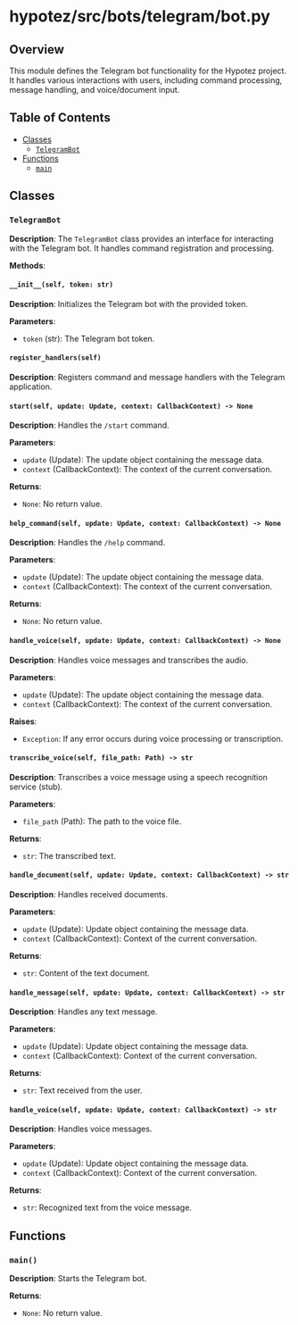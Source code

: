 # hypotez/src/bots/telegram/bot.py

## Overview

This module defines the Telegram bot functionality for the Hypotez project. It handles various interactions with users, including command processing, message handling, and voice/document input.

## Table of Contents

- [Classes](#classes)
    - [`TelegramBot`](#telegramBot)
- [Functions](#functions)
    - [`main`](#main)

## Classes

### `TelegramBot`

**Description**: The `TelegramBot` class provides an interface for interacting with the Telegram bot. It handles command registration and processing.

**Methods**:

#### `__init__(self, token: str)`

**Description**: Initializes the Telegram bot with the provided token.

**Parameters**:

- `token` (str): The Telegram bot token.

#### `register_handlers(self)`

**Description**: Registers command and message handlers with the Telegram application.

#### `start(self, update: Update, context: CallbackContext) -> None`

**Description**: Handles the `/start` command.

**Parameters**:

- `update` (Update): The update object containing the message data.
- `context` (CallbackContext): The context of the current conversation.

**Returns**:
- `None`: No return value.

#### `help_command(self, update: Update, context: CallbackContext) -> None`

**Description**: Handles the `/help` command.

**Parameters**:

- `update` (Update): The update object containing the message data.
- `context` (CallbackContext): The context of the current conversation.

**Returns**:
- `None`: No return value.

#### `handle_voice(self, update: Update, context: CallbackContext) -> None`

**Description**: Handles voice messages and transcribes the audio.

**Parameters**:

- `update` (Update): The update object containing the message data.
- `context` (CallbackContext): The context of the current conversation.


**Raises**:

- `Exception`: If any error occurs during voice processing or transcription.

#### `transcribe_voice(self, file_path: Path) -> str`

**Description**: Transcribes a voice message using a speech recognition service (stub).

**Parameters**:

- `file_path` (Path): The path to the voice file.

**Returns**:

- `str`: The transcribed text.


#### `handle_document(self, update: Update, context: CallbackContext) -> str`

**Description**: Handles received documents.

**Parameters**:

- `update` (Update): Update object containing the message data.
- `context` (CallbackContext): Context of the current conversation.

**Returns**:
- `str`: Content of the text document.

#### `handle_message(self, update: Update, context: CallbackContext) -> str`

**Description**: Handles any text message.

**Parameters**:

- `update` (Update): Update object containing the message data.
- `context` (CallbackContext): Context of the current conversation.

**Returns**:
- `str`: Text received from the user.


#### `handle_voice(self, update: Update, context: CallbackContext) -> str`

**Description**: Handles voice messages.

**Parameters**:

- `update` (Update): Update object containing the message data.
- `context` (CallbackContext): Context of the current conversation.

**Returns**:
- `str`: Recognized text from the voice message.



## Functions

### `main()`

**Description**: Starts the Telegram bot.

**Returns**:
- `None`: No return value.